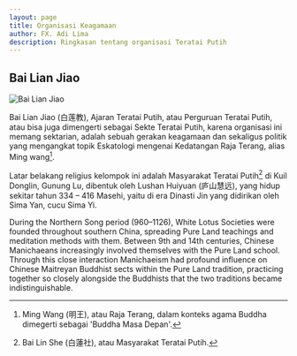 ```yaml
---
layout: page
title: Organisasi Keagamaan
author: FX. Adi Lima
description: Ringkasan tentang organisasi Teratai Putih
---
```


## Bai Lian Jiao

![Bai Lian Jiao](/assets/images/White_Lotus_Society.jpg)

Bai Lian Jiao (白莲教), Ajaran Teratai Putih, atau Perguruan Teratai Putih, atau bisa juga dimengerti sebagai
Sekte Teratai Putih, karena organisasi ini memang sektarian, adalah sebuah gerakan keagamaan dan sekaligus politik
yang mengangkat topik Eskatologi mengenai Kedatangan Raja Terang, alias Ming wang[^ming-wang].

[^ming-wang]: Ming Wang (明王), atau Raja Terang, dalam konteks agama Buddha dimegerti sebagai 'Buddha Masa Depan'.

Latar belakang religius kelompok ini adalah Masyarakat Teratai Putih[^bai-lian-she] di Kuil Donglin, Gunung Lu,
dibentuk oleh Lushan Huiyuan (庐山慧远), yang hidup sekitar tahun 334 – 416 Masehi, yaitu di era Dinasti Jin yang
didirikan oleh Sima Yan, cucu Sima Yi.

[^bai-lian-she]: Bai Lin She (白蓮社), atau Masyarakat Teratai Putih.

During the Northern Song period (960–1126), White Lotus Societies were founded throughout southern China, spreading Pure Land teachings and meditation methods with them. Between 9th and 14th centuries, Chinese Manichaeans increasingly involved themselves with the Pure Land school. Through this close interaction Manichaeism had profound influence on Chinese Maitreyan Buddhist sects within the Pure Land tradition, practicing together so closely alongside the Buddhists that the two traditions became indistinguishable.

